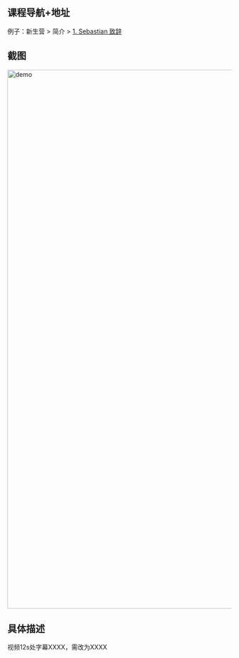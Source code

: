 ## 课程导航+地址
例子：新生营 > 简介 > [1. Sebastian 致辞](https://classroom.udacity.com/nanodegrees/nd113-cn/parts/d495d366-e13e-4be2-99fb-034055b0fe6d)

## 截图
<img width="1212" alt="demo" src="https://user-images.githubusercontent.com/18142851/34595121-56fd353a-f210-11e7-9d02-51c6c0f2f494.png">

## 具体描述
视频12s处字幕XXXX，需改为XXXX 
